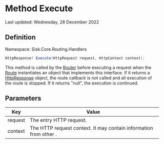 # Method Execute
Last updated: Wednesday, 28 December 2022

## Definition
Namespace: Sisk.Core.Routing.Handlers

```csharp
HttpResponse? Execute(HttpRequest request, HttpContext context);
```

This method is called by the [Router](/spec/Sisk/Core/Routing/Router) before executing a request when the [Route](/spec/Sisk/Core/Routing/Route) instantiates an object that implements this interface. If it returns a [HttpResponse](/spec/Sisk/Core/Http/HttpResponse) object, the route callback is not called and all execution of the route is stopped. If it returns "null", the execution is continued.

## Parameters

| Key | Value |
| --- | --- |
| request | The entry HTTP request. | 
| context | The HTTP request context. It may contain information from other . | 

